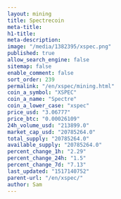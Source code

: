 ```yaml
---
layout: mining
title: Spectrecoin
meta-title: 
h1-title: 
meta-description: 
image: "/media/1382395/xspec.png"
published: true
allow_search_engine: false
sitemap: false
enable_comment: false
sort_order: 239
permalink: "/en/xspec/mining.html"
coin_a_symbol: "XSPEC"
coin_a_name: "Spectre"
coin_a_lower_case: "xspec"
price_usd: "3.06777"
price_btc: "0.00026109"
24h_volume_usd: "213899.0"
market_cap_usd: "20785264.0"
total_supply: "20785264.0"
available_supply: "20785264.0"
percent_change_1h: "2.29"
percent_change_24h: "1.5"
percent_change_7d: "7.13"
last_updated: "1517140752"
parent-url: "/en/xspec/"
author: Sam
---
```


